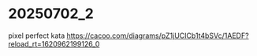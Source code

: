 # 20250702_2
pixel perfect kata 
https://cacoo.com/diagrams/pZ1jUCICb1t4bSVc/1AEDF?reload_rt=1620962199126_0